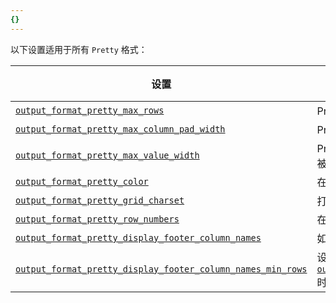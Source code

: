 ```yaml
---
{}
---
```


<!-- 该文件用作所有导入它的文件的片段 --> 

以下设置适用于所有 `Pretty` 格式：

| 设置                                                                                                                                                                     | 描述                                                                                                                                                                                                                                 | 默认值  |
|-----------------------------------------------------------------------------------------------------------------------------------------------------------------------------|---------------------------------------------------------------------------------------------------------------------------------------------------------------------------------------------------------------------------------------------|---------|
| [`output_format_pretty_max_rows`](/operations/settings/settings-formats.md/#output_format_pretty_max_rows)                                                          | Pretty 格式的行限制。                                                                                                                                                                                                               | `10000` |
| [`output_format_pretty_max_column_pad_width`](/operations/settings/settings-formats.md/#output_format_pretty_max_column_pad_width)                                  | Pretty 格式中，在列中填充所有值的最大宽度。                                                                                                                                                                              | `250`   |
| [`output_format_pretty_max_value_width`](/operations/settings/settings-formats.md/#output_format_pretty_max_value_width)                                            | Pretty 格式中要显示的值的最大宽度。如果更大，则会被截断。                                                                                                                                                           | `10000` |                                                                                                                                                 
| [`output_format_pretty_color`](/operations/settings/settings-formats.md/#output_format_pretty_color)                                                                | 在 Pretty 格式中使用 ANSI 转义序列为颜色上色。                                                                                                                                                                                | `true`  |
| [`output_format_pretty_grid_charset`](/operations/settings/settings-formats.md/#output_format_pretty_grid_charset)                                                  | 打印网格边框的字符集。可用字符集：ASCII, UTF-8。                                                                                                                                                                        | `UTF-8` |                                                                                                                                                           
| [`output_format_pretty_row_numbers`](/operations/settings/settings-formats.md/#output_format_pretty_row_numbers)                                                    | 在每行之前添加行号以进行漂亮的输出格式。                                                                                                                                                                                   | `true`  |                                                                                                                                                                          
| [`output_format_pretty_display_footer_column_names`](/operations/settings/settings-formats.md/#output_format_pretty_display_footer_column_names)                    | 如果表包含许多行，则在页脚中显示列名。                                                                                                                                                                             | `true`  |                                                                                                                                                                    
| [`output_format_pretty_display_footer_column_names_min_rows`](/operations/settings/settings-formats.md/#output_format_pretty_display_footer_column_names_min_rows)  | 设置启用 [`output_format_pretty_display_footer_column_names`](/operations/settings/settings-formats.md/#output_format_pretty_display_footer_column_names) 时将显示页脚的最小行数。  | `50`    |
